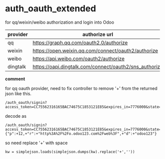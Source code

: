 # auth_oauth_extended

for qq/weixin/weibo authorization and login into Odoo

provider | authorize url | validation url | user detail url | scope
--------|-------------|-----------|---------|-----
qq | https://graph.qq.com/oauth2.0/authorize | https://graph.qq.com/oauth2.0/me | https://graph.qq.com/oauth2.0/get_user_info | userinfo
weixin| https://open.weixin.qq.com/connect/oauth2/authorize | https://api.weixin.qq.com/sns/oauth2/access_token | https://api.weixin.qq.com/sns/userinfo | snsapi_userinfo
weibo | https://api.weibo.com/oauth2/authorize | https://api.weibo.com/oauth2/access_token | https://api.weibo.com/oauth2/get_token_info | email |
dingtalk | https://oapi.dingtalk.com/connect/oauth2/sns_authorize |  https://oapi.dingtalk.com/sns/get_sns_token  | https://oapi.dingtalk.com/sns/getuserinfo | snsapi_login


**comment**

 for qq oauth provider, need to fix controller to remove '+' from the returned json like this.

 ```
/auth_oauth/signin?access_token=CC75562316165BAC74675C1853121E85&expires_in=7776000&state=%7B%22p%22%3A%2B12%2C%2B%22r%22%3A%2B%22http%253A%252F%252Fo.odoo123.com%252Fweb%253F%22%2C%2B%22d%22%3A%2B%22odoo123%22%7D
```


 decode as 

```
/auth_oauth/signin?access_token=CC75562316165BAC74675C1853121E85&expires_in=7776000&state={"p":+12,+"r":+"http%3A%2F%2Fo.odoo123.com%2Fweb%3F",+"d":+"odoo123"}
```

 
so need replace '+' with space 

```
kw = simplejson.loads(simplejson.dumps(kw).replace('+',''))
```
